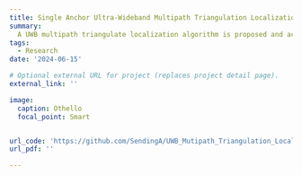 ```yaml
---
title: Single Anchor Ultra-Wideband Multipath Triangulation Localization (SOLO)
summary: 
  A UWB multipath triangulate localization algorithm is proposed and achieved , including the generation of UWB signal and the channel model, the extract of CIR, the obtainment of AOA, AOD, rTOF and the localization algorithm. The simulation is initially verified successfully.
tags:
  - Research
date: '2024-06-15'

# Optional external URL for project (replaces project detail page).
external_link: ''

image:
  caption: Othello
  focal_point: Smart


url_code: 'https://github.com/SendingA/UWB_Mutipath_Triangulation_Localization'
url_pdf: ''

---
```

